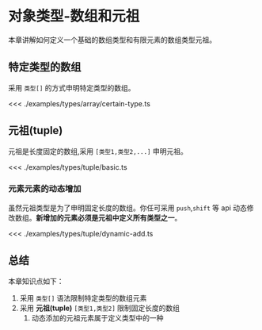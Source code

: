 # 对象类型-数组和元祖

本章讲解如何定义一个基础的数组类型和有限元素的数组类型元祖。

## 特定类型的数组
采用 `类型[]` 的方式申明特定类型的数组。

<<< ./examples/types/array/certain-type.ts

## 元祖(tuple)
元祖是长度固定的数组,采用 `[类型1,类型2,...]` 申明元祖。

<<< ./examples/types/tuple/basic.ts

### 元素元素的动态增加
虽然元祖类型是为了申明固定长度的数组。你任可采用 `push`,`shift` 等 api 动态修改数组。**新增加的元素必须是元祖中定义所有类型之一**。

<<< ./examples/types/tuple/dynamic-add.ts

<!-- TODO: 元祖动态赋值不报错的原因 -->

## 总结
本章知识点如下：
1. 采用 `类型[]` 语法限制特定类型的数组元素
2. 采用 **元祖(tuple)** `[类型1,类型2]` 限制固定长度的数组
   1. 动态添加的元祖元素属于定义类型中的一种